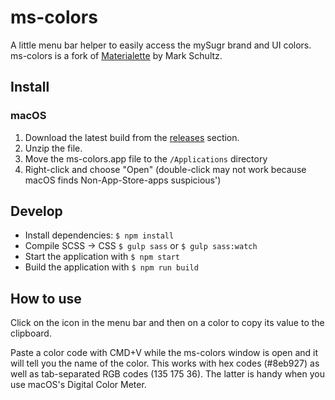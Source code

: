 # ms-colors

A little menu bar helper to easily access the mySugr brand and UI colors. ms-colors is a fork of [Materialette](https://github.com/mike-schultz/materialette/) by Mark Schultz.

## Install

### macOS
1. Download the latest build from the [releases](https://github.com/bildlich/materialette/releases) section.
2. Unzip the file.
3. Move the ms-colors.app file to the `/Applications` directory
4. Right-click and choose "Open" (double-click may not work because macOS finds Non-App-Store-apps suspicious')

## Develop
* Install dependencies: `$ npm install`
* Compile SCSS -> CSS `$ gulp sass` or `$ gulp sass:watch`
* Start the application with `$ npm start `
* Build the application with  `$ npm run build`

## How to use

Click on the icon in the menu bar and then on a color to copy its value to the clipboard.

Paste a color code with CMD+V while the ms-colors window is open and it will tell you the name of the color. This works with hex codes (#8eb927) as well as tab-separated RGB codes (135 175 36). The latter is handy when you use macOS's Digital Color Meter.	
